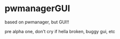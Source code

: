 # pwmanagerGUI
based on pwmanager, but GUI!!

pre alpha one, don't cry if hella broken, buggy gui, etc
